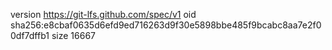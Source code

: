 version https://git-lfs.github.com/spec/v1
oid sha256:e8cbaf0635d6efd9ed716263d9f30e5898bbe485f9bcabc8aa7e2f00df7dffb1
size 16667
